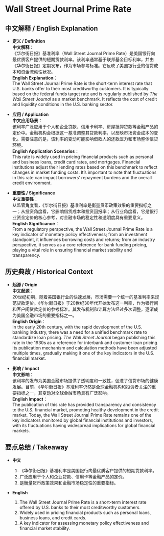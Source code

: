 # Wall Street Journal Prime Rate

## 中文解释 / English Explanation

* **定义 / Definition**  
  **中文解释**：  
  《华尔街日报》基准利率（Wall Street Journal Prime Rate）是美国银行向最优质客户提供的短期贷款利率。该利率通常基于联邦基金目标利率，并由《华尔街日报》定期发布，作为市场参考标准。它反映了美国银行业的信贷成本和资金流动性状况。  
  **English Explanation**：  
  The Wall Street Journal Prime Rate is the short-term interest rate that U.S. banks offer to their most creditworthy customers. It is typically based on the federal funds target rate and is regularly published by *The Wall Street Journal* as a market benchmark. It reflects the cost of credit and liquidity conditions in the U.S. banking sector.

* **应用 / Application**  
  **中文应用场景**：  
  该利率广泛应用于个人和企业贷款、信用卡利率、房屋抵押贷款等金融产品的定价中。金融机构会根据这一基准调整其贷款利率，以反映市场资金成本的变化。需要注意的是，该利率的变动可能影响借款人的还款压力和市场整体信贷环境。  
  **English Application Scenarios**：  
  This rate is widely used in pricing financial products such as personal and business loans, credit card rates, and mortgages. Financial institutions adjust their lending rates based on this benchmark to reflect changes in market funding costs. It’s important to note that fluctuations in this rate can impact borrowers’ repayment burdens and the overall credit environment.

* **重要性 / Significance**  
  **中文重要性**：  
  从监管角度看，《华尔街日报》基准利率是衡量货币政策效果的重要指标之一；从投资角度看，它影响借贷成本和投资回报率；从行业角度看，它是银行业资金定价的核心参考，对金融市场的稳定性和透明度具有重要意义。  
  **English Significance**：  
  From a regulatory perspective, the Wall Street Journal Prime Rate is a key indicator of monetary policy effectiveness; from an investment standpoint, it influences borrowing costs and returns; from an industry perspective, it serves as a core reference for bank funding pricing, playing a vital role in ensuring financial market stability and transparency.

## 历史典故 / Historical Context

* **起源 / Origin**  
  **中文起源**：  
  20世纪初期，随着美国银行业的快速发展，市场需要一个统一的基准利率来规范贷款定价。《华尔街日报》于20世纪30年代开始发布这一利率，作为银行间和客户间贷款定价的参考标准。其发布机制和计算方法经过多次调整，逐渐成为美国金融市场的重要指标之一。  
  **English Origin**：  
  In the early 20th century, with the rapid development of the U.S. banking industry, there was a need for a unified benchmark rate to standardize loan pricing. *The Wall Street Journal* began publishing this rate in the 1930s as a reference for interbank and customer loan pricing. Its publication mechanism and calculation methods have been adjusted multiple times, gradually making it one of the key indicators in the U.S. financial market.

* **影响 / Impact**  
  **中文影响**：  
  该利率的发布为美国金融市场提供了透明度和一致性，促进了信贷市场的健康发展。目前，《华尔街日报》基准利率仍然是全球金融机构和投资者关注的重要指标之一，其变动对全球金融市场具有广泛影响。  
  **English Impact**：  
  The publication of this rate has provided transparency and consistency to the U.S. financial market, promoting healthy development in the credit market. Today, the Wall Street Journal Prime Rate remains one of the key indicators monitored by global financial institutions and investors, with its fluctuations having widespread implications for global financial markets.

## 要点总结 / Takeaway

* **中文**  
  1. 《华尔街日报》基准利率是美国银行向最优质客户提供的短期贷款利率。
  2. 广泛应用于个人和企业贷款、信用卡等金融产品的定价。
  3. 是衡量货币政策效果和金融市场稳定性的重要指标。

* **English**
  1. The Wall Street Journal Prime Rate is a short-term interest rate offered by U.S. banks to their most creditworthy customers.
  2. Widely used in pricing financial products such as personal loans, business loans, and credit cards.
  3. A key indicator for assessing monetary policy effectiveness and financial market stability.